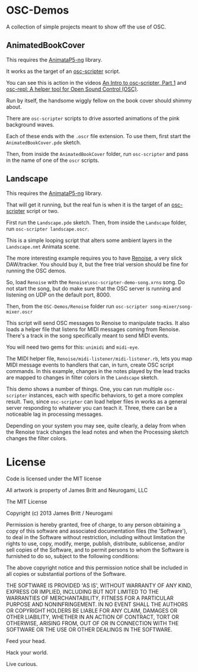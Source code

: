 OSC-Demos
=========


A collection of simple projects meant to show off the use of OSC.




AnimatedBookCover
-----------------

This requires the [AnimataP5-ng](https://github.com/Neurogami/AnimataP5-ng) library.

It works as the target of an [osc-scripter](https://github.com/Neurogami/osc-scripter) script.

You can see this is action in the videos [An Intro to osc-scripter, Part 1](http://www.youtube.com/watch?v=DcOrADVDLo4) and  [osc-repl: A helper tool for Open Sound Control (OSC)](http://www.youtube.com/watch?v=_mVJs42Q_Js).

Run by itself, the handsome wiggly fellow on the book cover should shimmy about.

There are `osc-scripter` scripts to drive assorted animations of the pink background waves.

Each of these ends with the `.oscr` file extension.  To use them, first start the `AnimatedBookCover.pde` sketch.

Then, from inside the `AnimatedBookCover` folder, run `osc-scripter` and pass in the name of one of the `oscr` scripts.



Landscape
---------

This requires the [AnimataP5-ng](https://github.com/Neurogami/AnimataP5-ng) library.  

That will get it running, but the real fun is when it is the target of an [osc-scripter](https://github.com/Neurogami/osc-scripter) script or two.

First run the `Landscape.pde` sketch.  Then, from inside the `Landscape` folder, run `osc-scripter landscape.oscr`.

This is a simple looping script that alters some ambient layers in the `Landscape.nmt` Animata scene.

The more interesting example requires you to have [Renoise](http://www.renoise.com/), a very slick DAW/tracker.  You should buy it, but the free trial version should be fine for running the OSC demos.


So, load `Renoise` with the `Renoise\osc-scripter-demo-song.xrns` song. Do not start the song, but do make sure that the OSC server is running and listening on UDP on the default port, 8000.

Then, from the `OSC-Demos/Renoise` folder run `osc-scripter song-mixer/song-mixer.oscr` 

This script will send OSC messages to Renoise to manipulate tracks. It also loads a helper file that listens for MIDI messages coming from Renoise.  There's a track in the song specifically meant to send MIDI events.

You will need two gems for this: `unimidi` and `midi-eye`.

The MIDI helper file, `Renoise/midi-listener/midi-listener.rb`, lets you map MIDI message events to handlers that can, in turn, create  OSC script commands.   In this example, changes in the notes played by the lead tracks are mapped to changes in filter colors in the `Landscape` sketch.

This demo shows a number of things. One, you can run multiple `osc-scripter` instances, each with specific behaviors, to get a more complex result. Two, since `osc-scripter` can load helper files in works as a general server responding to whatever you can teach it.  Three, there can be a noticeable lag in processing messages.

Depending on your system you may see, quite clearly, a delay from when the Renoise track changes the lead notes and when the Processing sketch changes the filter colors.



License
========

Code is licensed under the MIT license 

All artwork is property of James Britt and Neurogami, LLC



The MIT License 

Copyright (c) 2013 James Britt / Neurogami

Permission is hereby granted, free of charge, to any person obtaining
a copy of this software and associated documentation files (the
'Software'), to deal in the Software without restriction, including
without limitation the rights to use, copy, modify, merge, publish,
distribute, sublicense, and/or sell copies of the Software, and to
permit persons to whom the Software is furnished to do so, subject to
the following conditions:

The above copyright notice and this permission notice shall be
included in all copies or substantial portions of the Software.

THE SOFTWARE IS PROVIDED 'AS IS', WITHOUT WARRANTY OF ANY KIND,
EXPRESS OR IMPLIED, INCLUDING BUT NOT LIMITED TO THE WARRANTIES OF
MERCHANTABILITY, FITNESS FOR A PARTICULAR PURPOSE AND NONINFRINGEMENT.
IN NO EVENT SHALL THE AUTHORS OR COPYRIGHT HOLDERS BE LIABLE FOR ANY
CLAIM, DAMAGES OR OTHER LIABILITY, WHETHER IN AN ACTION OF CONTRACT,
TORT OR OTHERWISE, ARISING FROM, OUT OF OR IN CONNECTION WITH THE
SOFTWARE OR THE USE OR OTHER DEALINGS IN THE SOFTWARE.

Feed your head.

Hack your world.

Live curious.
